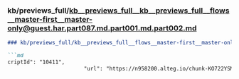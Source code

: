 ### kb/previews_full/kb__previews_full__kb__previews_full__flows__master-first__master-only@guest.har.part087.md.part001.md.part002.md

```md
### kb/previews_full/kb__previews_full__flows__master-first__master-only@guest.har.part087.md.part001.md (part 002)

```md
criptId": "10411",
                        "url": "https://n958200.alteg.io/chunk-KO722YSM.js
```

```

```

